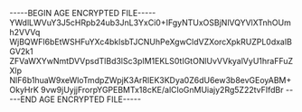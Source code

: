 -----BEGIN AGE ENCRYPTED FILE-----
YWdlLWVuY3J5cHRpb24ub3JnL3YxCi0+IFgyNTUxOSBjNlVQYVlXTnhOUmh2VVVq
WjBQWFl6bEtWSHFuYXc4bklsbTJCNUhPeXgwCldVZXorcXpkRUZPL0dxalBGV2k1
ZFVaWXYwNmtDVVpsdTlBd3lSc3pIM1EKLS0tIGtONlUvVVkyalVyU1hraFFuZXlp
NlF6b1huaW9xeWloTmdpZWpjK3ArRlEK3KDya0Z6dU6ew3b8evGEoyABM+OkyHrK
9vw9jUyjjFrorpYGPEBMTx18cKE/alCloGnMUiajy2Rg5Z22tvFIfdBr
-----END AGE ENCRYPTED FILE-----
